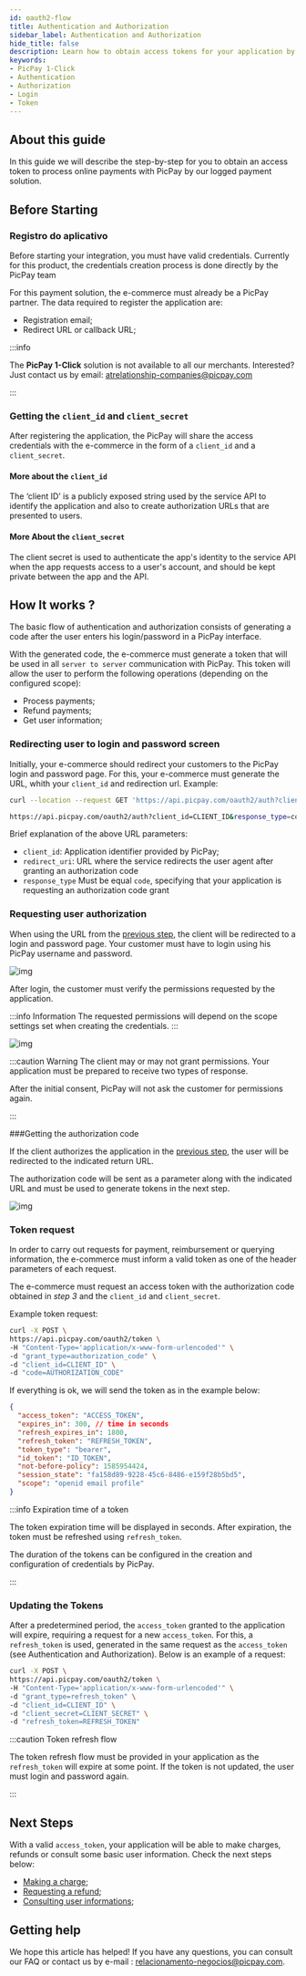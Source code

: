 ```yaml
---
id: oauth2-flow
title: Authentication and Authorization
sidebar_label: Authentication and Authorization
hide_title: false
description: Learn how to obtain access tokens for your application by our services oauth2
keywords:
- PicPay 1-Click
- Authentication
- Authorization
- Login
- Token
---
```


## About this guide

In this guide we will describe the step-by-step for you to obtain an access token to process online payments with PicPay by our logged payment solution.

## Before Starting

### Registro do aplicativo

Before starting your integration, you must have valid credentials. Currently for this product, the credentials creation process is done directly by the PicPay team

For this payment solution, the e-commerce must already be a PicPay partner. The data required to register the application are:
- Registration email;
- Redirect URL or callback URL;

:::info

The **PicPay 1-Click** solution is not available to all our merchants. Interested? Just contact us by email:  atrelationship-companies@picpay.com

:::

### Getting the `client_id` and `client_secret`

After registering the application, the PicPay will share the access credentials with the e-commerce in the form of a `client_id` and a `client_secret`.

#### More about the `client_id`

The ‘client ID’ is a publicly exposed string used by the service API to identify the application and also to create authorization URLs that are presented to users.

#### More About the `client_secret`

The client secret is used to authenticate the app's identity to the service API when the app requests access to a user's account, and should be kept private between the app and the API.

## How It works ?

The basic flow of authentication and authorization consists of generating a code after the user enters his login/password in a PicPay interface.

With the generated code, the e-commerce must generate a token that will be used in all `server to server` communication with PicPay. This token will allow the user to perform the following operations (depending on the configured scope):

- Process payments;
- Refund payments;
- Get user information;


### Redirecting user to login and password screen

Initially, your e-commerce should redirect your customers to the PicPay login and password page. For this, your e-commerce must generate the URL, whith your `client_id` and redirection url. Example:

```bash
curl --location --request GET 'https://api.picpay.com/oauth2/auth?client_id=xxxxxxxxxxxx&response_type=code&redirect_uri=http://yourwebsite.com/api/payments'

https://api.picpay.com/oauth2/auth?client_id=CLIENT_ID&response_type=code&redirect_uri=CALLBACK_URL&scope=scopes

```

Brief explanation of the above URL parameters:

- `client_id`: Application identifier provided by PicPay;
- `redirect_uri`: URL where the service redirects the user agent after granting an authorization code
- `response_type` Must be equal `code`, specifying that your application is requesting an authorization code grant

### Requesting user authorization

When using the URL from the [previous step](/one-click/guides/oauth2-flow#redirecionando-usuário-para-tela-de-login-e-senha), the client will be redirected to a login and password page. Your customer must have to login using his PicPay username and password.

![img](../../../../../../static/img/guides/one-click/login.png)

After login, the customer must verify the permissions requested by the application.

:::info Information
The requested permissions will depend on the scope settings set when creating the credentials.
:::

![img](../../../../../../static/img/guides/one-click/authorization.png)

:::caution Warning
The client may or may not grant permissions. Your application must be prepared to receive two types of response.

After the initial consent, PicPay will not ask the customer for permissions again.

:::

###Getting the authorization code

If the client authorizes the application in the [previous step](/one-click/guides/oauth2-flow#solicitando-a-autorização-do-usuário), the user will be redirected to the indicated return URL.

The authorization code will be sent as a parameter along with the indicated URL and must be used to generate tokens in the next step.

![img](../../../../../../static/img/guides/one-click/get-with-code.png)

### Token request

In order to carry out requests for payment, reimbursement or querying information, the e-commerce must inform a valid token as one of the header parameters of each request.

The e-commerce must request an access token with the authorization code obtained in *step 3* and the `client_id` and `client_secret`.

Example token request:
```bash
curl -X POST \   
https://api.picpay.com/oauth2/token \  
-H "Content-Type='application/x-www-form-urlencoded'" \  
-d "grant_type=authorization_code" \  
-d "client_id=CLIENT_ID" \  
-d "code=AUTHORIZATION_CODE"
``` 

If everything is ok, we will send the token as in the example below:
```json
{
  "access_token": "ACCESS_TOKEN",
  "expires_in": 300, // time in seconds
  "refresh_expires_in": 1800,
  "refresh_token": "REFRESH_TOKEN",
  "token_type": "bearer",
  "id_token": "ID_TOKEN",
  "not-before-policy": 1585954424,
  "session_state": "fa158d89-9228-45c6-8486-e159f28b5bd5",
  "scope": "openid email profile"
}
```

:::info Expiration time of a token

The token expiration time will be displayed in seconds. After expiration, the token must be refreshed using `refresh_token`.

The duration of the tokens can be configured in the creation and configuration of credentials by PicPay.

:::

### Updating the Tokens

After a predetermined period, the `access_token` granted to the application will expire, requiring a request for a new `access_token`. For this, a `refresh_token` is used, generated in the same request as the `access_token` (see Authentication and Authorization). Below is an example of a request:

```bash
curl -X POST \
https://api.picpay.com/oauth2/token \
-H "Content-Type='application/x-www-form-urlencoded'" \
-d "grant_type=refresh_token" \
-d "client_id=CLIENT_ID" \
-d "client_secret=CLIENT_SECRET" \
-d "refresh_token=REFRESH_TOKEN"
```

:::caution Token refresh flow

The token refresh flow must be provided in your application as the `refresh_token` will expire at some point. If the token is not updated, the user must login and password again.

:::

## Next Steps

With a valid `access_token`, your application will be able to make charges, refunds or consult some basic user information. Check the next steps below:

- [Making a charge](/one-click/guides/process-payments);
- [Requesting a refund](/one-click/guides/refund-payments);
- [Consulting user informations](/one-click/guides/user-info);


## Getting help

We hope this article has helped! If you have any questions, you can consult our FAQ or contact us by e-mail :  relacionamento-negocios@picpay.com. 

 


